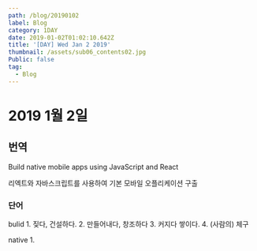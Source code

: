 ```yaml
---
path: /blog/20190102
label: Blog
category: 1DAY
date: 2019-01-02T01:02:10.642Z
title: '[DAY] Wed Jan 2 2019'
thumbnail: /assets/sub06_contents02.jpg
Public: false
tag:
  - Blog
---
```

# 2019 1월 2일

## 번역
Build native mobile apps using JavaScript and React

리엑트와 자바스크립트를 사용하여 기본 모바일 오플리케이션 구출

### 단어
bulid 1. 짖다, 건설하다. 2. 만들어내다, 창조하다 3. 커지다 쌓이다. 4. (사람의) 체구

native 1. 
